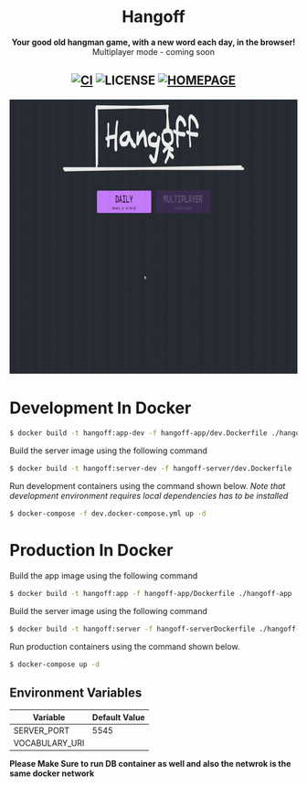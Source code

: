 <div align="center">
  <h1>Hangoff</h1>
  <p>
    <strong>Your good old hangman game, with a new word each day, in the browser!</strong>
    <br/>
    Multiplayer mode - coming soon
  </p>
  <h2>

[![CI](https://github.com/benny-n/hangoff/actions/workflows/ci.yml/badge.svg)](https://github.com/benny-n/hangoff/actions/workflows/ci.yml)
![LICENSE](https://img.shields.io/github/license/benny-n/hangoff)
[![HOMEPAGE](https://img.shields.io/badge/https-hangoff.vercel.app-blueviolet)](https://hangoff.vercel.app)
</h2>

</p>

<img src="assets/gameplay.gif" width="920" height="480" />
</div>

# Development In Docker

```bash
$ docker build -t hangoff:app-dev -f hangoff-app/dev.Dockerfile ./hangoff-app
```

Build the server image using the following command

```bash
$ docker build -t hangoff:server-dev -f hangoff-server/dev.Dockerfile ./hangoff-server
```

Run development containers using the command shown below.
*Note that development environment requires local dependencies has to be installed*
```bash
$ docker-compose -f dev.docker-compose.yml up -d
```

# Production In Docker

Build the app image using the following command

```bash
$ docker build -t hangoff:app -f hangoff-app/Dockerfile ./hangoff-app
```

Build the server image using the following command

```bash
$ docker build -t hangoff:server -f hangoff-serverDockerfile ./hangoff-server
```

Run production containers using the command shown below.

```bash
$ docker-compose up -d
```

## Environment Variables

| Variable | Default Value |
| ------ | ------ |
| SERVER_PORT | 5545 |
| VOCABULARY_URI |  |

**Please Make Sure to run DB container as well and also the netwrok is the same docker network**


